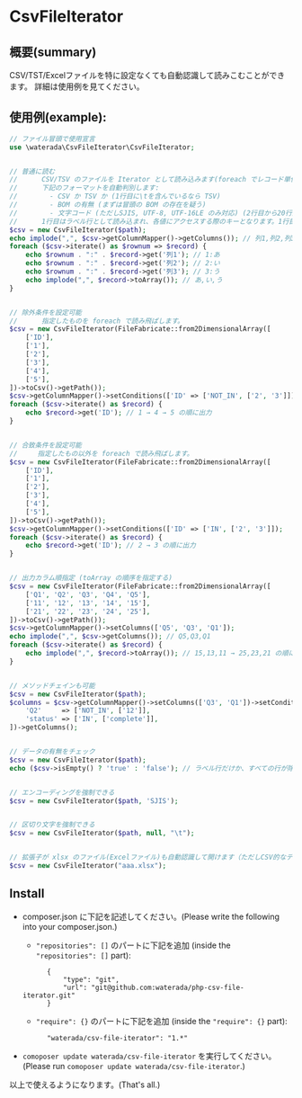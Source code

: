 CsvFileIterator
================

概要(summary)
-------------

CSV/TST/Excelファイルを特に設定なくても自動認識して読みこむことができます。
詳細は使用例を見てください。


使用例(example):
----------------

```php
// ファイル冒頭で使用宣言
use \waterada\CsvFileIterator\CsvFileIterator;


// 普通に読む
//      CSV/TSV のファイルを Iterator として読み込みます(foreach でレコード単位でループできる)。
//      下記のフォーマットを自動判別します:
//        - CSV か TSV か (1行目に\tを含んでいるなら TSV)
//        - BOM の有無 (まずは冒頭の BOM の存在を疑う)
//        - 文字コード (ただしSJIS, UTF-8, UTF-16LE のみ対応) (2行目から20行読んで判別。BOMがあればそれを優先) 
//      1行目はラベル行として読み込まれ、各値にアクセスする際のキーとなります。1行目のラベル行には改行を含めることはできません。
$csv = new CsvFileIterator($path);
echo implode(",", $csv->getColumnMapper()->getColumns()); // 列1,列2,列3
foreach ($csv->iterate() as $rownum => $record) {
    echo $rownum . ":" . $record->get('列1'); // 1:あ
    echo $rownum . ":" . $record->get('列2'); // 2:い
    echo $rownum . ":" . $record->get('列3'); // 3:う
    echo implode(",", $record->toArray()); // あ,い,う
}


// 除外条件を設定可能
//      指定したものを foreach で読み飛ばします。
$csv = new CsvFileIterator(FileFabricate::from2DimensionalArray([
    ['ID'],
    ['1'],
    ['2'],
    ['3'],
    ['4'],
    ['5'],
])->toCsv()->getPath());
$csv->getColumnMapper()->setConditions(['ID' => ['NOT_IN', ['2', '3']]);
foreach ($csv->iterate() as $record) {
    echo $record->get('ID'); // 1 → 4 → 5 の順に出力
}


// 合致条件を設定可能
//     指定したもの以外を foreach で読み飛ばします。
$csv = new CsvFileIterator(FileFabricate::from2DimensionalArray([
    ['ID'],
    ['1'],
    ['2'],
    ['3'],
    ['4'],
    ['5'],
])->toCsv()->getPath());
$csv->getColumnMapper()->setConditions(['ID' => ['IN', ['2', '3']]);
foreach ($csv->iterate() as $record) {
    echo $record->get('ID'); // 2 → 3 の順に出力
}


// 出力カラム順指定 (toArray の順序を指定する)
$csv = new CsvFileIterator(FileFabricate::from2DimensionalArray([
    ['Q1', 'Q2', 'Q3', 'Q4', 'Q5'],
    ['11', '12', '13', '14', '15'],
    ['21', '22', '23', '24', '25'],
])->toCsv()->getPath());
$csv->getColumnMapper()->setColumns(['Q5', 'Q3', 'Q1']);
echo implode(",", $csv->getColumns()); // Q5,Q3,Q1
foreach ($csv->iterate() as $record) {
    echo implode(",", $record->toArray()); // 15,13,11 → 25,23,21 の順に出力
}


// メソッドチェインも可能
$csv = new CsvFileIterator($path);
$columns = $csv->getColumnMapper()->setColumns(['Q3', 'Q1'])->setConditions([
    'Q2'     => ['NOT_IN', ['12']],
    'status' => ['IN', ['complete']],
])->getColumns();


// データの有無をチェック
$csv = new CsvFileIterator($path);
echo ($csv->isEmpty() ? 'true' : 'false'); // ラベル行だけか、すべての行が除外されたら、true


// エンコーディングを強制できる
$csv = new CsvFileIterator($path, 'SJIS');


// 区切り文字を強制できる
$csv = new CsvFileIterator($path, null, "\t");


// 拡張子が xlsx のファイル(Excelファイル)も自動認識して開けます（ただしCSV的なデータのみ読む）
$csv = new CsvFileIterator("aaa.xlsx");
```


Install
-------------

- composer.json に下記を記述してください。(Please write the following into your composer.json.)

  - `"repositories": []` のパートに下記を追加 (inside the `"repositories": []` part):

  ```
        {
            "type": "git",
            "url": "git@github.com:waterada/php-csv-file-iterator.git"
        }
  ```

  - `"require": {}` のパートに下記を追加 (inside the `"require": {}` part):

  ```
        "waterada/csv-file-iterator": "1.*"
  ```

- `comoposer update waterada/csv-file-iterator` を実行してください。(Please run `comoposer update waterada/csv-file-iterator`.)

以上で使えるようになります。(That's all.)
